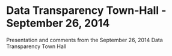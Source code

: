 Data Transparency Town-Hall - September 26, 2014
===========================

Presentation and comments from the September 26, 2014 Data Transparency Town Hall
